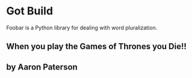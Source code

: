 # Got Build

Foobar is a Python library for dealing with word pluralization.

## When you play the Games of Thrones you Die!!

## by Aaron Paterson




